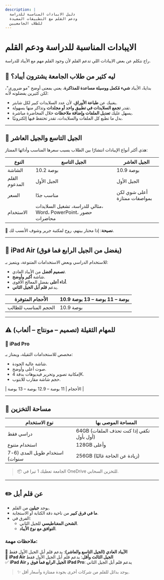 ```yaml
---
description: |
  دليل الايبادات المناسبة للدراسة
  ودعم القلم مع التطبيقات المفيدة
  للطلاب الجامعيين
---
```


# الايبادات المناسبة للدراسة ودعم القلم

راح نتكلم عن بعض الايبادات اللي تدعم القلم لأن وجود القلم مهم مع الأيباد للدراسة.

## 🎯 ليه كثير من طلاب الجامعة يشترون أيباد؟

بدايةً، الأيباد **شيء مُكمل ووسيلة مساعدة للمذاكرة**، يعني بمعنى أوضح "مو ضروري"، لكن كثيرين يفضلونه لأنه:

- يغنيك عن **طباعة الأوراق**، لأن عدد السلايدات كبير لكل شابتر.
- تقدر **تجمع السلايدات في تطبيق واحد أو مجلدات** وتذاكر منها بسهولة.
- يسهل عليك **تعديل الملفات وإضافة ملاحظات** خلال المحاضرة مباشرة.
- بدل ما تطبع كل الملفات والسلايدات، تقدر تحتفظ فيها إلكترونيًا.

---

## 🔹 الجيل التاسع والجيل العاشر

هذي أكثر أنواع الإيبادات انتشارًا بين الطلاب بسبب سعرها المناسب وأدائها الممتاز:

| النوع | الجيل التاسع | الجيل العاشر |
|------|---------------|---------------|
| الشاشة | 10.2 بوصة | 10.9 بوصة |
| القلم المدعوم | الجيل الأول | الجيل الأول |
| السعر | مناسب جدًا | أعلى شوي لكن بمواصفات ممتازة |
| الاستخدام | مثالي للدراسة، تشغيل السلايدات، Word، PowerPoint، حضور محاضرات |

📌 **نصيحة**: إذا محتار بينهم، روح لمكتبة جرير وشوف الأنسب لك.

---

## 🔹 iPad Air (يفضل من الجيل الرابع فما فوق)

للاستخدام الدراسي وبعض الاستخدامات المتنوعة، ويتميز بـ:

- **تصميم أفضل** من الأيباد العادي.
- شاشة **أكبر وأوضح**.
- **أداء أعلى** بفضل المعالج الأقوى.
- يدعم **قلم أبل الجيل الثاني**.

| الأحجام المتوفرة | 10.9 بوصة – 11 بوصة – 13 بوصة |
|------------------|-------------------------------|
| الحجم المناسب للطالب | 10.9 بوصة |

---

## ⚠️ للمهام الثقيلة (تصميم – مونتاج – ألعاب)

### 🔹 iPad Pro

مخصص للاستخدامات الثقيلة، ويمتاز بـ:

- شاشة عالية الجودة.
- صوت أعلى وأوضح.
- إمكانية تصوير وتحرير فيديوهات بدقة 4K.
- حجم شاشة مقارب للابتوب.

| الأحجام | 11 بوصة – 12.9 بوصة – 13 بوصة |

---

## 💾 مساحة التخزين

| نوع الاستخدام | المساحة الموصى بها |
|---------------|---------------------|
| دراسي فقط | 64GB (تكفي إذا كنت تحذف الملفات أول بأول) |
| استخدام متنوع | 128GB وأعلى |
| استخدام طويل المدى (6-7 سنوات) | 256GB (زيادة عن الحاجة غالبًا) |

> 📦 الجامعة تعطيك 1 تيرا في OneDrive للتخزين السحابي.

---

## ✏️ عن قلم أبل

- يوجد **جيلين** من القلم.
- **ما في فرق كبير** من ناحية دقة الكتابة أو الاستجابة.
- الفرق في:
  - **الشحن المغناطيسي** للجيل الثاني.
  - **التوافق مع نوع الأيباد**.

### ملاحظات مهمة:
🛑 **الآيباد العادي (الجيل التاسع والعاشر)**: يدعم قلم أبل الجيل الأول فقط  
🛑 **iPad Air الجيل الثالث وأقل**: يدعم قلم أبل الجيل الأول فقط  
✅ **iPad Air الجيل الرابع فما فوق** و **iPad Pro**: يدعم قلم أبل الجيل الثاني

> ✨ يوجد بدائل للقلم من شركات أخرى بجودة ممتازة وأسعار أقل.

